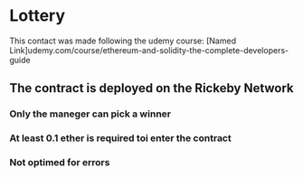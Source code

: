 # Lottery

This contact was made following the udemy course: [Named Link]udemy.com/course/ethereum-and-solidity-the-complete-developers-guide

## The contract is deployed on the Rickeby Network
### Only the maneger can pick a winner
### At least 0.1 ether is required toi enter the contract 
### Not optimed for errors 